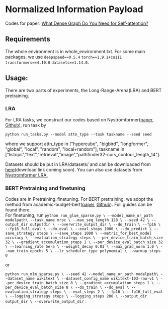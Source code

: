 # Normalized Information Payload
 Codes for paper: [What Dense Graph Do You Need for Self-attention?]()
## Requirements
The whole environment is in whole_environment.txt. For some main packages, we use 
`deepspeed==0.5.4`
`torch==1.9.1+cu111`
`transformers==4.10.0`
`datasets==1.14.0`.
## Usage:
There are two parts of experiments, the Long-Range-Arena(LRA) and BERT pretraining.
### LRA
For LRA tasks, we construct our codes based on Nystromformer([paper](https://arxiv.org/abs/2102.03902), [Github](https://github.com/mlpen/Nystromformer)), run task by 

`python run_tasks.py --model attn_type --task taskname --seed seed`

where we support attn_type in ["hypercube", "bigbird", "longformer", "global", "local", "random", "local+random"], taskname in ["listops","text","retrieval","image","pathfinder32-curv_contour_length_14"].

Datasets should be put in LRA/datasets/ and can be downloaded from [here]()(download link coming soon). You can also use datasets from [Nystromformer LRA.](https://github.com/mlpen/Nystromformer/tree/main/LRA)

### BERT Pretraining and finetuning
Codes are in Pretraining_finetuning. For BERT pretraining, we adopt the method from academic-budget-bert([paper](https://arxiv.org/abs/2104.07705), [Github](https://github.com/IntelLabs/academic-budget-bert)). Full guides can be found there.  
For finetuning, run 
`python run_glue_sparse.py \
  --model_name_or_path modelpath\
  --task_name mrpc \
  --max_seq_length 128 \
  --seed 42 \
  --output_dir outputdir \
  --overwrite_output_dir \
  --do_train \
  --fp16 \
  --fp16_full_eval \
  --do_eval \
  --eval_steps 1000 \
  --do_predict \
  --save_strategy steps \
  --save_steps 1000 \
  --metric_for_best_model accuracy \
  --evaluation_strategy steps \
  --per_device_train_batch_size 32 \
  --gradient_accumulation_steps 1 \
  --per_device_eval_batch_size 32 \
  --learning_rate 5e-5 \
  --weight_decay 0.01 \
  --max_grad_norm 1.0 \
  --num_train_epochs 5 \
  --lr_scheduler_type polynomial \
  --warmup_steps 0`
  
or

`python run_mlm_sparse.py \
    --seed 42
    --model_name_or_path modelpath\
    --dataset_name wikitext \
    --dataset_config_name wikitext-103-raw-v1 \
    --per_device_train_batch_size 8 \
    --gradient_accumulation_steps 1 \
    --per_device_eval_batch_size 8 \
    --do_train \
    --do_eval \
    --evaluation_strategy steps \
    --eval_steps 2 \
    --fp16 \
    --fp16_full_eval \
    --logging_strategy steps \
    --logging_steps 200 \
    --output_dir output_dir \
    --overwrite_output_dir`
.
